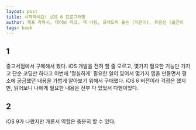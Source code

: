 ```yaml
---
layout: post
title: 시작하세요! iOS 6 프로그래밍
author: 제프 라마시, 데이브 마크, 잭 너팅, 프레드릭 올슨 (지은이), 유윤선 (옮긴이
tags: book
---
```


## 1
중고서점에서 구매해서 봤다. iOS 개발을 전혀 할 줄 모르고, 몇가지 필요한 기능만 가지고 단순 코딩만 하다고 이번에 '절실하게' 필요한 일이 있어서 몇가지 앱을 만들면서 평소에 궁금했던 내용을 가볍게 알아보기 위해서 구매했다. iOS 6 버전이라 걱정은 했지만, 읽어보니 나에게 필요한 내용은 전부 다 있었서 다행이었다.

## 2
iOS 9가 나왔지만 개론서 역할은 충분히 할 수 있다.

